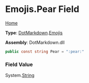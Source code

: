# Emojis\.Pear Field

[Home](../../../README.md)

**Type**: [DotMarkdown](../../README.md)\.[Emojis](../README.md)

**Assembly**: DotMarkdown\.dll

```csharp
public const string Pear = ":pear:"
```

### Field Value

System\.[String](https://docs.microsoft.com/en-us/dotnet/api/system.string)